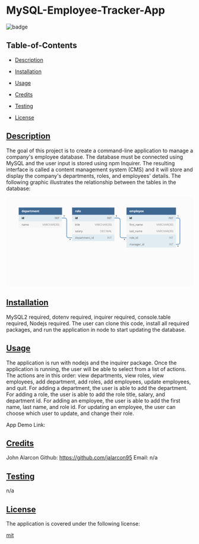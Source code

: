 # MySQL-Employee-Tracker-App

![badge](https://img.shields.io/badge/license-mit-blue)
    

  ## Table-of-Contents

  * [Description](#description)
  * [Installation](#install)
  * [Usage](#usage)
  * [Credits](#credits)
  * [Testing](#test)
  
  * [License](#license)

  ## [Description](#table-of-contents)

  The goal of this project is to create a command-line application to manage a company's employee database. The database must be connected using MySQL and the user input is stored using npm Inquirer. The resulting interface is called a content management system (CMS) and it will store and display the company's departments, roles, and employees' details. The following graphic illustrates the relationship between the tables in the database: 

  ![Alt text](/assets/image.png)

  ## [Installation](#table-of-contents)

  MySQL2 required, dotenv required, inquirer required, console.table required, Nodejs required. The user can clone this code, install all required packages, and run the application in node to start updating the database.


  ## [Usage](#table-of-contents)

  The application is run with nodejs and the inquirer package. Once the application is running, the user will be able to select from a list of actions. The actions are in this order: view departments, view roles, view employees, add department, add roles, add employees, update employees, and quit. For adding a department, the user is able to add the department. For adding a role, the user is able to add the role title, salary, and department id. For adding an employee, the user is able to add the first name, last name, and role id. For updating an employee, the user can choose which user to update, and change their role. 

  App Demo Link:

  ## [Credits](#table-of-contents)

  John Alarcon Github: https://github.com/jalarcon95 Email: n/a

  ## [Testing](#table-of-contents)

  n/a

  
  ## [License](#table-of-contents)
    
  The application is covered under the following license:
    
  
  [mit](https://choosealicense.com/licenses/mit)
    


